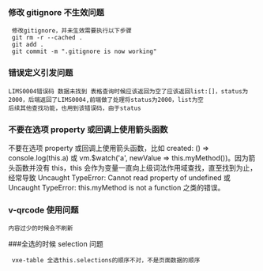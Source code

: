 ### 修改 gitignore 不生效问题

```
 修改gitignore，并未生效需要执行以下步骤
 git rm -r --cached .
 git add .
 git commit -m ".gitignore is now working"
```

### 错误定义引发问题

```
LIMS0004错误码 数据未找到 表格查询时候应该返回为空了应该返回list:[]，status为2000，后端返回了LIMS0004,前端做了处理将status为2000，list为空
后续其他查找功能，也用到该错误码，由于status
```

### 不要在选项 property 或回调上使用箭头函数

不要在选项 property 或回调上使用箭头函数，比如 created: () => console.log(this.a) 或 vm.$watch('a', newValue => this.myMethod())。因为箭头函数并没有 this，this 会作为变量一直向上级词法作用域查找，直至找到为止，经常导致 Uncaught TypeError: Cannot read property of undefined 或 Uncaught TypeError: this.myMethod is not a function 之类的错误。

### v-qrcode 使用问题

```
内容过少的时候会不刷新
```

###全选的时候 selection 问题

```
 vxe-table 全选this.selections的顺序不对，不是页面数据的顺序
```
